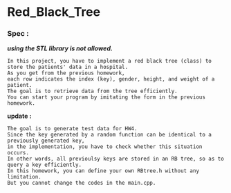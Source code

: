 # Red_Black_Tree

### Spec :

***using the STL library is not allowed.***

    In this project, you have to implement a red black tree (class) to store the patients' data in a hospital. 
    As you get from the previous homework, 
    each row indicates the index (key), gender, height, and weight of a patient. 
    The goal is to retrieve data from the tree efficiently. 
    You can start your program by imitating the form in the previous homework.
    
**update :**

    The goal is to generate test data for HW4. 
    Since the key generated by a random function can be identical to a previously generated key, 
    in the implementation, you have to check whether this situation occurs. 
    In other words, all previoulsy keys are stored in an RB tree, so as to query a key efficiently. 
    In this homework, you can define your own RBtree.h without any limitation. 
    But you cannot change the codes in the main.cpp.


